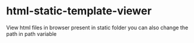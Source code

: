 # html-static-template-viewer
View html files in browser present in static folder you can also change the path in path variable 
